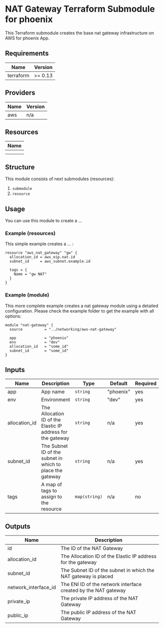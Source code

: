 # NAT Gateway Terraform Submodule for phoenix #

This Terraform submodule creates the base nat gateway infrastructure on AWS for phoenix App.

<!-- BEGINNING OF PRE-COMMIT-TERRAFORM DOCS HOOK -->
## Requirements

| Name      | Version |
|-----------|---------|
| terraform | >= 0.13 |

## Providers

| Name | Version |
|------|---------|
| aws  | n/a     |

## Resources

| Name |
|------|
|  |
|  |

## Structure
This module consists of next submodules (resources):
1. `submodule`
2. `resource`



## Usage

You can use this module to create a ...

### Example (resources)

This simple example creates a ... :

```
resource "aws_nat_gateway" "gw" {
  allocation_id = aws_eip.nat.id
  subnet_id     = aws_subnet.example.id

  tags = {
    Name = "gw NAT"
  }
}
```

### Example (module)

This more complete example creates a nat gateway module using a detailed configuration. Please check the example folder to get the example with all options:

```
module "nat-gateway" {
  source          = "../networking/aws-nat-gateway"

  app             = "phoenix"
  env             = "dev"
  allocation_id   = "some_id"
  subnet_id       = "some_id"
}
```



## Inputs

| Name                                         | Description                                                                                                                                                                                                                                                                                                                                                                                                                                                                                                                                                       | Type          | Default                 | Required |
|----------------------------------------------|-------------------------------------------------------------------------------------------------------------------------------------------------------------------------------------------------------------------------------------------------------------------------------------------------------------------------------------------------------------------------------------------------------------------------------------------------------------------------------------------------------------------------------------------------------------------|---------------|-------------------------|----------|
| app                                          | App name                                                                                                                                                                                                                                                                                                                                                                                                                                                                                                                                                          | `string`      | "phoenix"                | yes      |
| env                                          | Environment                                                                                                                                                                                                                                                                                                                                                                                                                                                                                                                                                       | `string`      | "dev"                   | yes      |
| allocation_id                                          | The Allocation ID of the Elastic IP address for the gateway                                                                                                                                                                                                                                                                                                                                                                                                                                                                                                                                                       | `string`      |n/a| yes      |
| subnet_id                                          | The Subnet ID of the subnet in which to place the gateway                                                                                                                                                                                                                                                                                                                                                                                                                                                                                                                                                       | `string`      |n/a| yes      |
| tags                                          | A map of tags to assign to the resource                                                                                                                                                                                                                                                                                                                                                                                                                                                                                                                                                       | `map(string)`      | n/a                   | no      |

## Outputs

| Name                  | Description                                |
|-----------------------|--------------------------------------------|
| id               | The ID of the NAT Gateway                          |
| allocation_id      | The Allocation ID of the Elastic IP address for the gateway                  |
| subnet_id   | The Subnet ID of the subnet in which the NAT gateway is placed |
| network_interface_id | The ENI ID of the network interface created by the NAT gateway          |
| private_ip  | The private IP address of the NAT Gateway           |
| public_ip  | The public IP address of the NAT Gateway           |


<!-- END OF PRE-COMMIT-TERRAFORM DOCS HOOK -->
